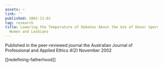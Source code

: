```yaml
---
assets: ~
link: ''
published: 2002-11-01
tag: research
title: Lowering the Temperature of Debates About the Use of Donor Sperm by Single
  Women and Lesbians
---
```

Published in the peer-reviewed journal the Australian Journal of Professional and
Applied Ethics 4(2) November 2002

[[redefining-fatherhood]] 